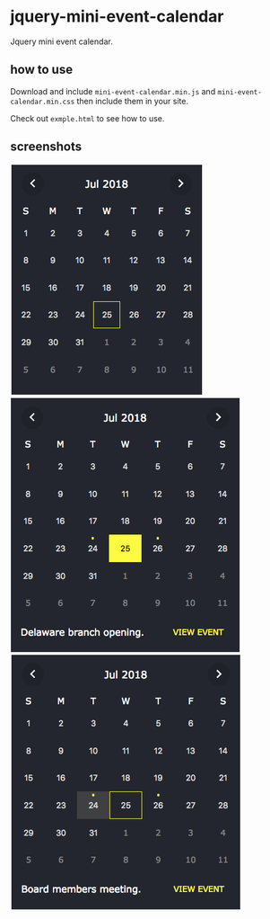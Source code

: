 # jquery-mini-event-calendar
Jquery mini event calendar.

## how to use
Download and include `mini-event-calendar.min.js` and `mini-event-calendar.min.css` then include them in your site.

Check out `exmple.html` to see how to use.

## screenshots
![No events](/no-events.png?raw=true "No event")
![Event today](/event-today.png?raw=true "Event today")
![Event other day](/event-clicked.png?raw=true "Event other day")